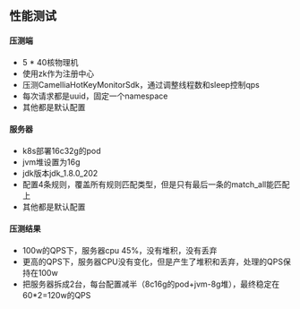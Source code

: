 
## 性能测试

#### 压测端
* 5 * 40核物理机
* 使用zk作为注册中心
* 压测CamelliaHotKeyMonitorSdk，通过调整线程数和sleep控制qps
* 每次请求都是uuid，固定一个namespace
* 其他都是默认配置

#### 服务器
* k8s部署16c32g的pod
* jvm堆设置为16g
* jdk版本jdk_1.8.0_202
* 配置4条规则，覆盖所有规则匹配类型，但是只有最后一条的match_all能匹配上
* 其他都是默认配置


#### 压测结果
* 100w的QPS下，服务器cpu 45%，没有堆积，没有丢弃
* 更高的QPS下，服务器CPU没有变化，但是产生了堆积和丢弃，处理的QPS保持在100w
* 把服务器拆成2台，每台配置减半（8c16g的pod+jvm-8g堆），最终稳定在60*2=120w的QPS
